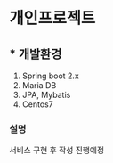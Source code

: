 # 개인프로젝트 #

## * 개발환경 ##
1. Spring boot 2.x
2. Maria DB
3. JPA, Mybatis
4. Centos7

### 설명 ###

서비스 구현 후 작성 진행예정
